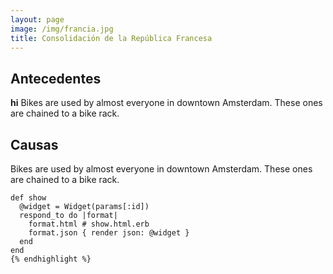 ```yaml
---
layout: page
image: /img/francia.jpg
title: Consolidación de la República Francesa
---
```

## Antecedentes
**hi**
Bikes are used by almost everyone in downtown Amsterdam. These ones are chained to a bike rack.


## Causas
Bikes are used by almost everyone in downtown Amsterdam. These ones are chained to a bike rack.
```
def show
  @widget = Widget(params[:id])
  respond_to do |format|
    format.html # show.html.erb
    format.json { render json: @widget }
  end
end
{% endhighlight %}
```

